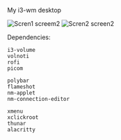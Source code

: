 My i3-wm desktop

![Scren1 screem2](https://github.com/SPEAKER02/widjeto/imgs/Scren1.png)
![Scren2 screen2](https://github.com/SPEAKER02/widjeto/imgs/Scren2.png)

Dependencies:
```
i3-volume
volnoti
rofi
picom

polybar
flameshot
nm-applet
nm-connection-editor

xmenu
xclickroot
thunar
alacritty

```
